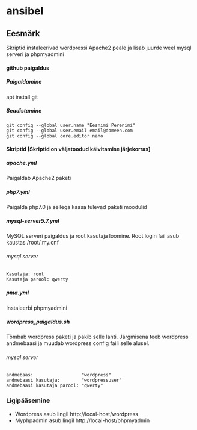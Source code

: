 # ansibel
## Eesmärk
Skriptid instaleerivad wordpressi Apache2 peale ja lisab juurde weel mysql serveri ja phpmyadmini
#### github paigaldus
##### Paigaldamine

apt install git

##### Seadistamine
```
git config --global user.name "Eesnimi Perenimi"
git config --global user.email email@domeen.com
git config --global core.editor nano
```

#### Skriptid [Skriptid on väljatoodud käivitamise järjekorras]
##### apache.yml
Paigaldab Apache2 paketi

##### php7.yml
Paigalda php7.0 ja sellega kaasa tulevad paketi moodulid

##### mysql-server5.7.yml
MySQL serveri paigaldus ja root kasutaja loomine.
Root login fail asub kaustas /root/.my.cnf
###### mysql server
```
Kasutaja: root
Kasutaja parool: qwerty
```
#####  pma.yml
Instaleerbi phpmyadmini

##### wordpress_paigaldus.sh
Tõmbab wordpress paketi ja pakib selle lahti. Järgmisena teeb wordpress andmebaasi ja muudab wordpress config faili selle alusel.
###### mysql server
```
andmebaas:                  "wordpress"
andmebaasi kasutaja:        "wordpressuser"
andmebaasi kasutaja parool: "qwerty"
```
### Ligipääsemine
- Wordpress asub lingil http://local-host/wordpress
- Myphpadmin asub lingil http://local-host/phpmyadmin

